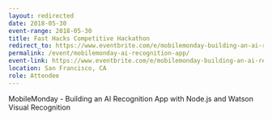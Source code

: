```yaml
---
layout: redirected
date: 2018-05-30
event-range: 2018-05-30
title: Fast Hacks Competitive Hackathon
redirect_to: https://www.eventbrite.com/e/mobilemonday-building-an-ai-recognition-app-with-nodejs-and-watson-visual-recognition-tickets-45674322127
permalink: /event/mobilemonday-ai-recognition-app/
event-link: https://www.eventbrite.com/e/mobilemonday-building-an-ai-recognition-app-with-nodejs-and-watson-visual-recognition-tickets-45674322127
location: San Francisco, CA
role: Attendee
---
```

MobileMonday - Building an AI Recognition App with Node.js and Watson Visual Recognition
